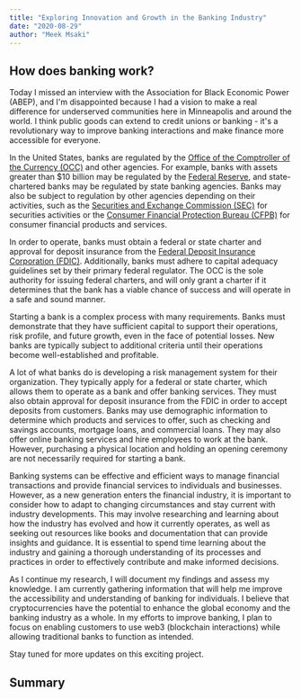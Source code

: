 ```yaml
---
title: "Exploring Innovation and Growth in the Banking Industry"
date: "2020-08-29"
author: "Meek Msaki"
---
```


## How does banking work?

Today I missed an interview with the Association for Black Economic Power (ABEP), and I'm disappointed because I had a vision to make a real difference for underserved communities here in Minneapolis and around the world. I think public goods can extend to credit unions or banking - it's a revolutionary way to improve banking interactions and make finance more accessible for everyone.

In the United States, banks are regulated by the [Office of the Comptroller of the Currency (OCC)](https://www.occ.treas.gov/index.html) and other agencies. For example, banks with assets greater than $10 billion may be regulated by the [Federal Reserve](https://www.federalreserve.gov/), and state-chartered banks may be regulated by state banking agencies. Banks may also be subject to regulation by other agencies depending on their activities, such as the [Securities and Exchange Commission (SEC)](https://www.sec.gov/) for securities activities or the [Consumer Financial Protection Bureau (CFPB)](https://www.consumerfinance.gov/) for consumer financial products and services.

In order to operate, banks must obtain a federal or state charter and approval for deposit insurance from the [Federal Deposit Insurance Corporation (FDIC)](https://www.fdic.gov/). Additionally, banks must adhere to capital adequacy guidelines set by their primary federal regulator. The OCC is the sole authority for issuing federal charters, and will only grant a charter if it determines that the bank has a viable chance of success and will operate in a safe and sound manner.

Starting a bank is a complex process with many requirements. Banks must demonstrate that they have sufficient capital to support their operations, risk profile, and future growth, even in the face of potential losses. New banks are typically subject to additional criteria until their operations become well-established and profitable.

A lot of what banks do is developing a risk management system for their organization. They typically apply for a federal or state charter, which allows them to operate as a bank and offer banking services. They must also obtain approval for deposit insurance from the FDIC in order to accept deposits from customers. Banks may use demographic information to determine which products and services to offer, such as checking and savings accounts, mortgage loans, and commercial loans. They may also offer online banking services and hire employees to work at the bank. However, purchasing a physical location and holding an opening ceremony are not necessarily required for starting a bank.

Banking systems can be effective and efficient ways to manage financial transactions and provide financial services to individuals and businesses. However, as a new generation enters the financial industry, it is important to consider how to adapt to changing circumstances and stay current with industry developments. This may involve researching and learning about how the industry has evolved and how it currently operates, as well as seeking out resources like books and documentation that can provide insights and guidance. It is essential to spend time learning about the industry and gaining a thorough understanding of its processes and practices in order to effectively contribute and make informed decisions.

As I continue my research, I will document my findings and assess my knowledge. I am currently gathering information that will help me improve the accessibility and understanding of banking for individuals. I believe that cryptocurrencies have the potential to enhance the global economy and the banking industry as a whole. In my efforts to improve banking, I plan to focus on enabling customers to use web3 (blockchain interactions) while allowing traditional banks to function as intended.

Stay tuned for more updates on this exciting project.

## Summary

